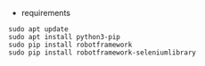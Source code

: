 - requirements


```
sudo apt update
sudo apt install python3-pip
sudo pip install robotframework
sudo pip install robotframework-seleniumlibrary
```
